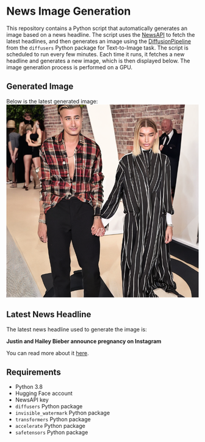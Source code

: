 # News Image Generation
This repository contains a Python script that automatically generates an image based on a news headline. The script uses the [NewsAPI](https://newsapi.org/) to fetch the latest headlines, and then generates an image using the [DiffusionPipeline](https://github.com/huggingface/diffusers) from the `diffusers` Python package for Text-to-Image task.
The script is scheduled to run every few minutes. Each time it runs, it fetches a new headline and generates a new image, which is then displayed below. The image generation process is performed on a GPU.

## Generated Image
Below is the latest generated image:
![Generated Image](image.png)

## Latest News Headline
The latest news headline used to generate the image is:

**Justin and Hailey Bieber announce pregnancy on Instagram**

You can read more about it [here](https://news.google.com/rss/articles/CBMiZ2h0dHBzOi8vd3d3Lm5iY25ld3MuY29tL25vdy92aWRlby9qdXN0aW4tYW5kLWhhaWxleS1iaWViZXItYW5ub3VuY2UtcHJlZ25hbmN5LW9uLWluc3RhZ3JhbS0yMTA2MTc0MTM1NjHSATdodHRwczovL3d3dy5uYmNuZXdzLmNvbS9uZXdzL2FtcC12aWRlby9tbXZvMjEwNjE3NDEzNTYx?oc=5).

## Requirements
- Python 3.8
- Hugging Face account
- NewsAPI key
- `diffusers` Python package
- `invisible_watermark` Python package
- `transformers` Python package
- `accelerate` Python package
- `safetensors` Python package
